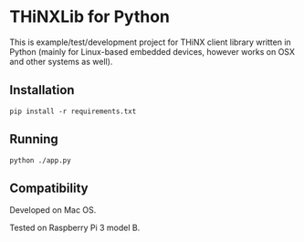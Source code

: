 # THiNXLib for Python

This is example/test/development project for THiNX client library written in Python (mainly for Linux-based embedded devices, however works on OSX and other systems as well).
## Installation

    pip install -r requirements.txt
## Running

    python ./app.py

## Compatibility

Developed on Mac OS.

Tested on Raspberry Pi 3 model B.
